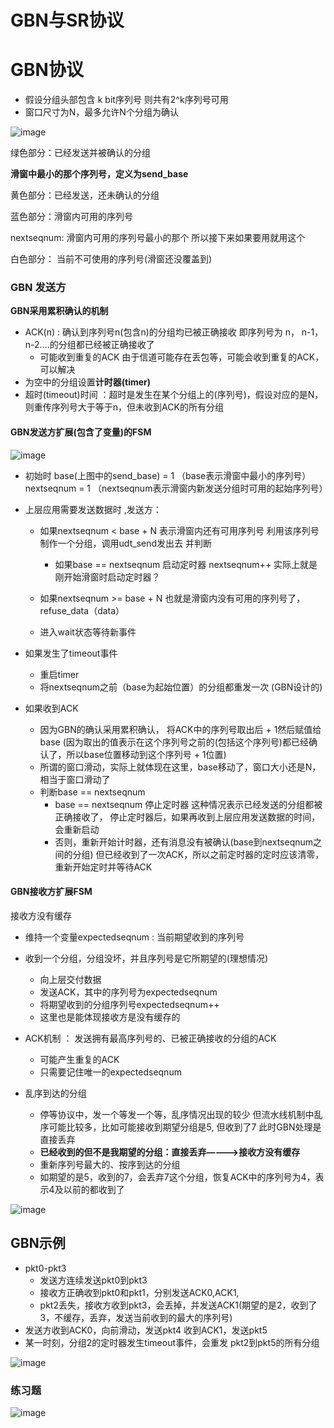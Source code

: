 

# GBN与SR协议


# GBN协议   

* 假设分组头部包含 k bit序列号  则共有2^k序列号可用  
* 窗口尺寸为N，最多允许N个分组为确认  

![image](https://user-images.githubusercontent.com/58176267/160112562-0f3bec93-e4e9-4fdb-a5ce-c9f99bdae223.png)  

绿色部分：已经发送并被确认的分组  

**滑窗中最小的那个序列号，定义为send_base**

黄色部分：已经发送，还未确认的分组

蓝色部分：滑窗内可用的序列号 

nextseqnum: 滑窗内可用的序列号最小的那个  所以接下来如果要用就用这个  

白色部分： 当前不可使用的序列号(滑窗还没覆盖到)  

### GBN 发送方


**GBN采用累积确认的机制**

* ACK(n) : 确认到序列号n(包含n)的分组均已被正确接收  即序列号为 n， n-1， n-2....的分组都已经被正确接收了 
    * 可能收到重复的ACK  由于信道可能存在丢包等，可能会收到重复的ACK，可以解决
* 为空中的分组设置**计时器(timer)**  
* 超时(timeout)时间 ：超时是发生在某个分组上的(序列号)，假设对应的是N，则重传序列号大于等于n，但未收到ACK的所有分组


#### GBN发送方扩展(包含了变量)的FSM  


![image](https://user-images.githubusercontent.com/58176267/160113849-a53ef0a9-9ea9-4dee-9bf0-9b7f580b331e.png)

* 初始时 base(上图中的send_base) = 1  （base表示滑窗中最小的序列号） nextseqnum = 1 （nextseqnum表示滑窗内新发送分组时可用的起始序列号）

* 上层应用需要发送数据时 ,发送方：
    * 如果nextseqnum < base + N  表示滑窗内还有可用序列号  利用该序列号制作一个分组，调用udt_send发出去 并判断 
        * 如果base == nextseqnum 启动定时器   nextseqnum++   实际上就是刚开始滑窗时启动定时器？  
    * 如果nextseqnum >= base + N 也就是滑窗内没有可用的序列号了，refuse_data（data）  

    * 进入wait状态等待新事件

* 如果发生了timeout事件
    * 重启timer 
    * 将nextseqnum之前（base为起始位置）的分组都重发一次   (GBN设计的)

* 如果收到ACK 
    * 因为GBN的确认采用累积确认， 将ACK中的序列号取出后 + 1然后赋值给base (因为取出的值表示在这个序列号之前的(包括这个序列号)都已经确认了，所以base位置移动到这个序列号 + 1位置)  
    * 所谓的窗口滑动，实际上就体现在这里，base移动了，窗口大小还是N，相当于窗口滑动了  
    * 判断base == nextseqnum
        *  base == nextseqnum 停止定时器   这种情况表示已经发送的分组都被正确接收了，  停止定时器后，如果再收到上层应用发送数据的时间，会重新启动
        *  否则，重新开始计时器，还有消息没有被确认(base到nextseqnum之间的分组)  但已经收到了一次ACK，所以之前定时器的定时应该清零，重新开始定时并等待ACK  



#### GBN接收方扩展FSM  

接收方没有缓存

* 维持一个变量expectedseqnum : 当前期望收到的序列号

* 收到一个分组，分组没坏，并且序列号是它所期望的(理想情况)
    * 向上层交付数据
    * 发送ACK，其中的序列号为expectedseqnum
    * 将期望收到的分组序列号expectedseqnum++ 
    * 这里也是能体现接收方是没有缓存的 

* ACK机制 ： 发送拥有最高序列号的、已被正确接收的分组的ACK  
    * 可能产生重复的ACK
    * 只需要记住唯一的expectedseqnum  

* 乱序到达的分组
    * 停等协议中，发一个等发一个等，乱序情况出现的较少 但流水线机制中乱序可能比较多，比如可能接收到期望分组是5, 但收到了7 此时GBN处理是直接丢弃
    * **已经收到的但不是我期望的分组：直接丢弃————>接收方没有缓存**  
    * 重新序列号最大的、按序到达的分组  
    * 如期望的是5，收到的7，会丢弃7这个分组，恢复ACK中的序列号为4，表示4及以前的都收到了  

![image](https://user-images.githubusercontent.com/58176267/160117660-8615d90e-1206-4778-8a10-ff5f66bead61.png)



## GBN示例  

* pkt0-pkt3  
   * 发送方连续发送pkt0到pkt3 
   * 接收方正确收到pkt0和pkt1，分别发送ACK0,ACK1, 
   * pkt2丢失，接收方收到pkt3，会丢掉，并发送ACK1(期望的是2，收到了3，不缓存，丢弃，发送当前收到的最大的序列号)  
* 发送方收到ACK0，向前滑动，发送pkt4    收到ACK1，发送pkt5  
* 某一时刻，分组2的定时器发生timeout事件，会重发 pkt2到pkt5的所有分组  

![image](https://user-images.githubusercontent.com/58176267/160118732-4ca88349-845d-4ac6-bd34-bf169cf1d4b3.png)


### 练习题  


![image](https://user-images.githubusercontent.com/58176267/160118823-4ee25cf0-42f4-4312-9b76-577de0cbf77f.png)











